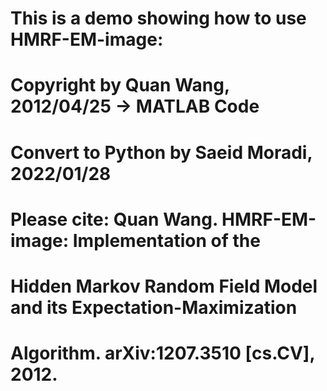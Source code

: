 # 	This is a demo showing how to use HMRF-EM-image:
#   Copyright by Quan Wang, 2012/04/25 -> MATLAB Code
#	Convert to Python by Saeid Moradi, 2022/01/28
#   Please cite: Quan Wang. HMRF-EM-image: Implementation of the
#	Hidden Markov Random Field Model and its Expectation-Maximization
#   Algorithm. arXiv:1207.3510 [cs.CV], 2012.